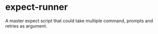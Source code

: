 # expect-runner
A master expect script that could take multiple command, prompts and retries as argument.
